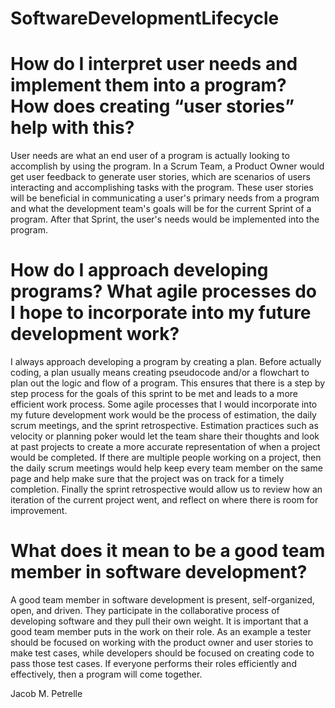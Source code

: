 # SoftwareDevelopmentLifecycle


# How do I interpret user needs and implement them into a program? How does creating “user stories” help with this?
User needs are what an end user of a program is actually looking to accomplish by using the program. In a Scrum Team, a Product Owner would get user feedback to generate user stories, which are scenarios of users interacting and accomplishing tasks with the program. These user stories will be beneficial in communicating a user's primary needs from a program and what the development team's goals will be for the current Sprint of a program. After that Sprint, the user's needs would be implemented into the program.

# How do I approach developing programs? What agile processes do I hope to incorporate into my future development work?
I always approach developing a program by creating a plan. Before actually coding, a plan usually means creating pseudocode and/or a flowchart to plan out the logic and flow of a program. This ensures that there is a step by step process for the goals of this sprint to be met and leads to a more efficient work process. Some agile processes that I would incorporate into my future development work would be the process of estimation, the daily scrum meetings, and the sprint retrospective. Estimation practices such as velocity or planning poker would let the team share their thoughts and look at past projects to create a more accurate representation of when a project would be completed. If there are multiple people working on a project, then the daily scrum meetings would help keep every team member on the same page and help make sure that the project was on track for a timely completion. Finally the sprint retrospective would allow us to review how an iteration of the current project went, and reflect on where there is room for improvement.

# What does it mean to be a good team member in software development?
A good team member in software development is present, self-organized, open, and driven. They participate in the collaborative process of developing software and they pull their own weight. It is important that a good team member puts in the work on their role. As an example a tester should be focused on working with the product owner and user stories to make test cases, while developers should be focused on creating code to pass those test cases. If everyone performs their roles efficiently and effectively, then a program will come together.

Jacob M. Petrelle
